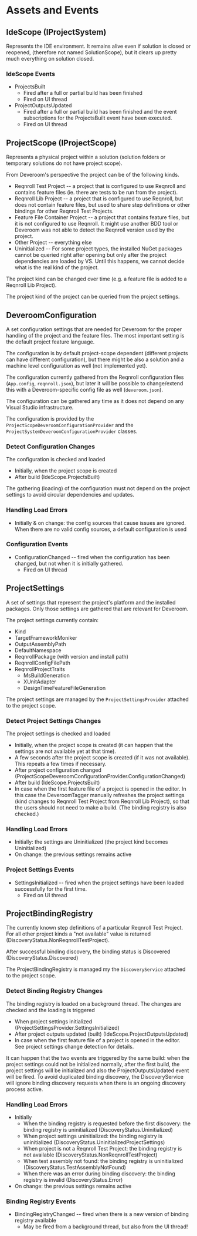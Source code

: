 # Assets and Events

## IdeScope (IProjectSystem)

Represents the IDE environment. It remains alive even if solution is closed or reopened,
(therefore not named SolutionScope), but it clears up pretty much everything on solution closed. 

### IdeScope Events

* ProjectsBuilt
  * Fired after a full or partial build has been finished
  * Fired on UI thread
* ProjectOutputsUpdated
  * Fired after a full or partial build has been finished and the event subscriptions
    for the ProjectsBuilt event have been executed. 
  * Fired on UI thread

## ProjectScope (IProjectScope)

Represents a physical project within a solution (solution folders or temporary solutions do not 
have project scope).

From Deveroom's perspective the project can be of the following kinds.

* Reqnroll Test Project -- a project that is configured to use Reqnroll and contains feature 
  files (ie. there are tests to be run from the project).
* Reqnroll Lib Project -- a project that is configured to use Reqnroll, but does not contain
  feature files, but used to share step definitions or other bindings for other Reqnroll Test 
  Projects.
* Feature File Container Project -- a project that contains feature files, but it is not 
  configured to use Reqnroll. It might use another BDD tool or Deveroom was not able to detect 
  the Reqnroll version used by the project.
* Other Project -- everything else
* Uninitialized -- For some project types, the installed NuGet packages cannot be queried right 
  after opening but only after the project dependencies are loaded by VS. Until this happens,
  we cannot decide what is the real kind of the project. 

The project kind can be changed over time (e.g. a feature file is added to a Reqnroll Lib Project).

The project kind of the project can be queried from the project settings.

## DeveroomConfiguration

A set configuration settings that are needed for Deveroom for the proper handling of the project
and the feature files. The most important setting is the default project feature language.

The configuration is by default project-scope dependent (different projects can have different 
configuration), but there might be also a solution and a machine level configuration as well (not 
implemented yet).

The configuration currently gathered from the Reqnroll configuration files (`App.config`, 
`reqnroll.json`), but later it will be possible to change/extend this with a Deveroom-specific 
config file as well (`deveroom.json`).

The configuration can be gathered any time as it does not depend on any Visual Studio infrastructure.

The configuration is provided by the `ProjectScopeDeveroomConfigurationProvider` and the 
`ProjectSystemDeveroomConfigurationProvider` classes.

### Detect Configuration Changes

The configuration is checked and loaded

* Initially, when the project scope is created
* After build (IdeScope.ProjectsBuilt)

The gathering (loading) of the configuration must not depend on the project settings to avoid 
circular dependencies and updates.

### Handling Load Errors

* Initially & on change: the config sources that cause issues are ignored. When there are 
  no valid config sources, a default configuration is used

### Configuration Events

* ConfigurationChanged -- fired when the configuration has been changed, but not when it is 
  initially gathered.
  * Fired on UI thread

## ProjectSettings

A set of settings that represent the project's platform and the installed packages. Only those
settings are gathered that are relevant for Deveroom.

The project settings currently contain:

* Kind
* TargetFrameworkMoniker
* OutputAssemblyPath
* DefaultNamespace
* ReqnrollPackage (with version and install path)
* ReqnrollConfigFilePath
* ReqnrollProjectTraits
  * MsBuildGeneration
  * XUnitAdapter
  * DesignTimeFeatureFileGeneration

The project settings are managed by the `ProjectSettingsProvider` attached to the project scope.

### Detect Project Settings Changes

The project settings is checked and loaded

* Initially, when the project scope is created (it can happen that the settings are not 
  available yet at that time).
* A few seconds after the project scope is created (if it was not available). This repeats 
  a few times if necessary.
* After project configuration changed 
  (ProjectScopeDeveroomConfigurationProvider.ConfigurationChanged)
* After build (IdeScope.ProjectsBuilt)
* In case when the first feature file of a project is opened in the editor. In this case 
  the DeveroomTagger manually refreshes the project settings (kind changes to 
  Reqnroll Test Project from Reqnroll Lib Project), so that the users should not need 
  to make a build. (The binding registry is also checked.)

### Handling Load Errors

* Initially: the settings are Uninitialized (the project kind becomes Uninitialized)
* On change: the previous settings remains active

### Project Settings Events

* SettingsInitialized -- fired when the project settings have been loaded successfully for the 
  first time.
  * Fired on UI thread

## ProjectBindingRegistry

The currently known step definitions of a particular Reqnroll Test Project. For all other project
kinds a "not available" value is returned (DiscoveryStatus.NonReqnrollTestProject).

After successful binding discovery, the binding status is Discovered (DiscoveryStatus.Discovered)

The ProjectBindingRegistry is managed my the `DiscoveryService` attached to the project scope.

### Detect Binding Registry Changes

The binding registry is loaded on a background thread. The changes are checked and the loading 
is triggered 

* When project settings initialized (ProjectSettingsProvider.SettingsInitialized)
* After project outputs updated (built) (IdeScope.ProjectOutputsUpdated)
* In case when the first feature file of a project is opened in the editor. See project settings 
  change detection for details.

It can happen that the two events are triggered by the same build: when the project settings could 
not be initialized normally, after the first build, the project settings will be initialized and 
also the ProjectOutputsUpdated event will be fired. To avoid duplicated binding discovery, the 
DiscoveryService will ignore binding discovery requests when there is an ongoing discovery process 
active.

### Handling Load Errors

* Initially
  * When the binding registry is requested before the first discovery: the binding registry is 
    uninitialized (DiscoveryStatus.Uninitialized)
  * When project settings uninitialized: the binding registry is uninitialized 
    (DiscoveryStatus.UninitializedProjectSettings)
  * When project is not a Reqnroll Test Project: the binding registry is not available 
    (DiscoveryStatus.NonReqnrollTestProject)
  * When test assembly not found: the binding registry is uninitialized 
    (DiscoveryStatus.TestAssemblyNotFound)
  * When there was an error during binding discovery: the binding registry is invalid 
    (DiscoveryStatus.Error)
* On change: the previous settings remains active

### Binding Registry Events

* BindingRegistryChanged -- fired when there is a new version of binding registry available
  * May be fired from a background thread, but also from the UI thread!

